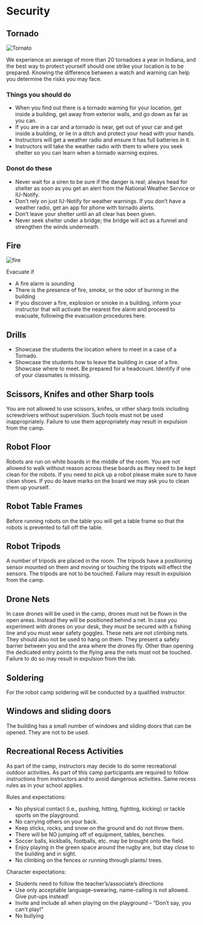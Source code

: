 # Security

## Tornado

![Tornato](https://upload.wikimedia.org/wikipedia/commons/thumb/d/d7/Funnel_near_Eads%2C_Colorado.jpg/600px-Funnel_near_Eads%2C_Colorado.jpg)

We experience an average of more than 20 tornadoes a year in Indiana, and the best way to protect yourself should one strike your location is to be prepared. Knowing the difference between a watch and warning can help you determine the risks you may face.

### Things you should do

* When you find out there is a tornado warning for your location, get inside a building, get away from exterior walls, and go down as far as you can.
* If you are in a car and a tornado is near, get out of your car and get inside a building, or lie in a ditch and protect your head with your hands.
* Instructors will get a weather radio and ensure it has full batteries in it.
* Instructors will take the weather radio with them to where you seek shelter so you can learn when a tornado warning expires.

### Donot do these

* Never wait for a siren to be sure if the danger is real; always head for shelter as soon as you get an alert from the National Weather Service or IU-Notify.
* Don’t rely on just IU-Notify for weather warnings. If you don’t have a weather radio, get an app for phone with tornado alerts.
* Don’t leave your shelter until an all clear has been given.
* Never seek shelter under a bridge; the bridge will act as a funnel and strengthen the winds underneath.

## Fire

![fire](https://protect.iu.edu/images/emergency-planning/fire-evacuation.jpg)

Evacuate if

* A fire alarm is sounding
* There is the presence of fire, smoke, or the odor of burning in the building
* If you discover a fire, explosion or smoke in a building, inform your instructor that will activate the nearest fire alarm and proceed to evacuate, following the evacuation procedures here. 

## Drills

* Showcase the students the location where to meet in a case of a Tornado.
* Showcase the students how to leave the building in case of a fire. Showcase where to meet. Be prepared for a headcount. Identify if one of your classmates is missing.


## Scissors, Knifes and other Sharp tools

You are not allowed to use scissors, knifes, or other sharp tools including screwdrivers without supervision. Such tools must not be used inappropriately. Failure to use them appropriately may result in expulsion from the camp.

## Robot Floor

Robots are run on white boards in the middle of the room. You are not allowed to walk without reason across these boards as they need to be kept clean for the robots. If you need to pick up a robot please make sure to have clean shoes. If you do leave marks on the board we may ask you to clean them up yourself. 

## Robot Table Frames

Before running robots on the table you will get a table frame so that the robots is prevented to fall off the table.  

## Robot Tripods

A number of tripods are placed in the room. The tripods have a positioning sensor mounted on them and moving or touching the tripots will effect the sensors. The tripods are not to be touched. Failure may result in expulsion from the camp.

## Drone Nets

In case drones will be used in the camp, drones must not be flown in the open areas. Instead they will be positioned behind a net. In case you experiment with drones on your desk, they must be secured with a fishing line and you must wear safety goggles. These nets are not climbing nets. They should also not be used to hang on them. They present a safety barrier between you and the area where the drones fly. Other than opening the dedicated entry points to the flying area the nets must not be touched. Failure to do so may result in expulsion from the lab.

## Soldering

For the robot camp soldering will be conducted by a qualified instructor. 

## Windows and sliding doors

The building has a small number of windows and sliding doors that can be opened. They are not to be used.

## Recreational Recess Activities

As part of the camp, instructors may decide to do some recreational outdoor activities. As part of this camp participants are required to follow instructions from instructors and to avoid dangerous activities. Same recess rules as in your school applies.

Rules and expectations:

* No physical contact (i.e., pushing, hitting, fighting, kicking) or tackle sports on the playground.
* No carrying others on your back.
* Keep sticks, rocks, and snow on the ground and do not throw them.
* There will be NO jumping off of equipment, tables, benches.
* Soccer balls, kickballs, footballs, etc. may be brought onto the field.
* Enjoy playing in the green space around the rugby are, but stay close to the building and in sight.
* No climbing on the fences or running through plants/ trees.

Character expectations:

* Students need to follow the teacher’s/associate’s directions 
* Use only acceptable language–swearing, name-calling is not allowed. Give put-ups instead!
* Invite and include all when playing on the playground – “Don’t say, you can’t play!”
* No bullying
